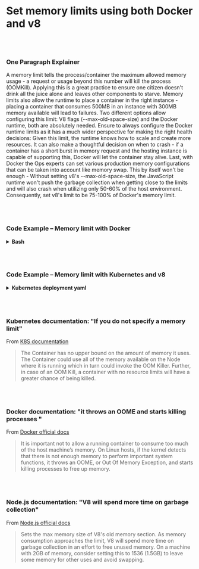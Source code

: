 # Set memory limits using both Docker and v8

<br/><br/>

### One Paragraph Explainer

A memory limit tells the process/container the maximum allowed memory usage - a request or usage beyond this number will kill the process (OOMKill). Applying this is a great practice to ensure one citizen doesn't drink all the juice alone and leaves other components to starve. Memory limits also allow the runtime to place a container in the right instance - placing a container that consumes 500MB in an instance with 300MB memory available will lead to failures. Two different options allow configuring this limit: V8 flags (--max-old-space-size) and the Docker runtime, both are absolutely needed. Ensure to always configure the Docker runtime limits as it has a much wider perspective for making the right health decisions: Given this limit, the runtime knows how to scale and create more resources. It can also make a thoughtful decision on when to crash - if a container has a short burst in memory request and the hosting instance is capable of supporting this, Docker will let the container stay alive. Last, with Docker the Ops experts can set various production memory configurations that can be taken into account like memory swap. This by itself won't be enough - Without setting v8's --max-old-space-size, the JavaScript runtime won't push the garbage collection when getting close to the limits and will also crash when utilizing only 50-60% of the host environment. Consequently, set v8's limit to be 75-100% of Docker's memory limit.

<br/><br/>

### Code Example – Memory limit with Docker

<details>
<summary><strong>Bash</strong></summary>

```bash
docker run --memory 512m my-node-app
```

</details>

<br/><br/>

### Code Example – Memory limit with Kubernetes and v8

<details>
<summary><strong>Kubernetes deployment yaml</strong></summary>

```yml
apiVersion: v1
kind: Pod
metadata:
  name: my-node-app
spec:
  containers:
  - name: my-node-app
    image: my-node-app
    resources:
      requests:
        memory: "400Mi"
      limits:
        memory: "500Mi"
    command: ["node index.js --max-old-space-size=350"]
```

</details>

<br/><br/>

### Kubernetes documentation: "If you do not specify a memory limit"

From [K8S documentation](https://kubernetes.io/docs/tasks/configure-pod-container/assign-memory-resource/)

> The Container has no upper bound on the amount of memory it uses. The Container could use all of the memory available on the Node where it is running which in turn could invoke the OOM Killer. Further, in case of an OOM Kill, a container with no resource limits will have a greater chance of being killed.

<br/><br/>

### Docker documentation: "it throws an OOME and starts killing processes "

From [Docker official docs](https://docs.docker.com/config/containers/resource_constraints/)

> It is important not to allow a running container to consume too much of the host machine’s memory. On Linux hosts, if the kernel detects that there is not enough memory to perform important system functions, it throws an OOME, or Out Of Memory Exception, and starts killing processes to free up memory.

<br/><br/>

### Node.js documentation: "V8 will spend more time on garbage collection"

From [Node.js official docs](https://nodejs.org/api/cli.html#cli_max_old_space_size_size_in_megabytes)

> Sets the max memory size of V8's old memory section. As memory consumption approaches the limit, V8 will spend more time on garbage collection in an effort to free unused memory. On a machine with 2GB of memory, consider setting this to 1536 (1.5GB) to leave some memory for other uses and avoid swapping.